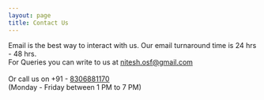 ```yaml
---
layout: page
title: Contact Us
---
```


Email is the best way to interact with us. Our email turnaround time is 24 hrs - 48 hrs. <br>
For Queries you can write to us at [nitesh.osf@gmail.com](mailto:nitesh.osf@gmail.com)<br><br>
Or call us on +91 - [8306881170]() 
<br>(Monday - Friday between 1 PM  to 7 PM)